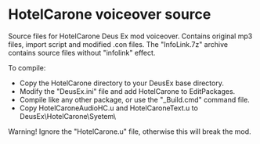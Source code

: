 # HotelCarone voiceover source
Source files for HotelCarone Deus Ex mod voiceover. Contains original mp3 files, import script and modified .con files.
The "InfoLink.7z" archive contains source files without "infolink" effect.


To compile:
* Copy the HotelCarone directory to your DeusEx base directory.
* Modify the "DeusEx.ini" file and add HotelCarone to EditPackages.
* Compile like any other package, or use the "_Build.cmd" command file.
* Copy HotelCaroneAudioHC.u and HotelCaroneText.u to DeusEx\HotelCarone\Syetem\

Warning! Ignore the "HotelCarone.u" file, otherwise this will break the mod.
